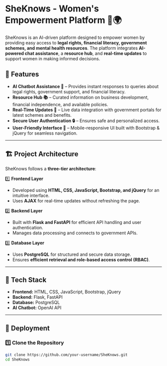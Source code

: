 # SheKnows - Women's Empowerment Platform 💪🌍

SheKnows is an AI-driven platform designed to empower women by providing easy access to **legal rights, financial literacy, government schemes, and mental health resources**. The platform integrates **AI-powered chat assistance**, a **resource hub**, and **real-time updates** to support women in making informed decisions.

## 🚀 Features  

- **AI Chatbot Assistance 🤖** – Provides instant responses to queries about legal rights, government support, and financial literacy.  
- **Resource Hub 📚** – Curated information on business development, financial independence, and available policies.  
- **Real-Time Updates 🔄** – Live data integration with government portals for latest schemes and benefits.  
- **Secure User Authentication 🔒** – Ensures safe and personalized access.  
- **User-Friendly Interface 🎨** – Mobile-responsive UI built with Bootstrap & jQuery for seamless navigation.  

---

## 🏗️ Project Architecture  

SheKnows follows a **three-tier architecture**:  

1️⃣ **Frontend Layer**  
   - Developed using **HTML, CSS, JavaScript, Bootstrap, and jQuery** for an intuitive interface.  
   - Uses **AJAX** for real-time updates without refreshing the page.  

2️⃣ **Backend Layer**  
   - Built with **Flask and FastAPI** for efficient API handling and user authentication.  
   - Manages data processing and connects to government APIs.  

3️⃣ **Database Layer**  
   - Uses **PostgreSQL** for structured and secure data storage.  
   - Ensures **efficient retrieval and role-based access control (RBAC)**.  

---

## 🔧 Tech Stack  

- **Frontend:** HTML, CSS, JavaScript, Bootstrap, jQuery  
- **Backend:** Flask, FastAPI  
- **Database:** PostgreSQL  
- **AI Chatbot:** OpenAI API  

---

## 🚀 Deployment  

### **1️⃣ Clone the Repository**  
```sh
git clone https://github.com/your-username/SheKnows.git
cd SheKnows
